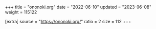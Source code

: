 +++
title = "ononoki.org"
date = "2022-06-10"
updated = "2023-06-08"
weight = 115122

[extra]
source = "https://ononoki.org/"
ratio = 2
size = 112
+++
